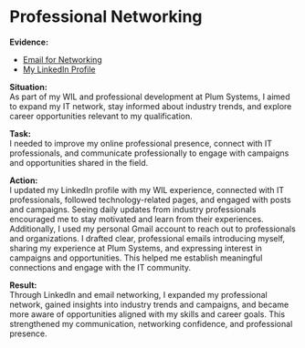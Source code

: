 # Professional Networking
**Evidence:**  
- [Email for Networking](../evidence/Professional%20Networkng/Email_for_Networkng.png)  
- [My LinkedIn Profile](../evidence/Professional%20Networkng/My_Linkedin_Profile.png)

**Situation:**  
As part of my WIL and professional development at Plum Systems, I aimed to expand my IT network, stay informed about industry trends, and explore career opportunities relevant to my qualification.  

**Task:**  
I needed to improve my online professional presence, connect with IT professionals, and communicate professionally to engage with campaigns and opportunities shared in the field.  

**Action:**  
I updated my LinkedIn profile with my WIL experience, connected with IT professionals, followed technology-related pages, and engaged with posts and campaigns. Seeing daily updates from industry professionals encouraged me to stay motivated and learn from their experiences.  
Additionally, 
I used my personal Gmail account to reach out to professionals and organizations. I drafted clear, professional emails introducing myself, sharing my experience at Plum Systems, and expressing interest in campaigns and opportunities. This helped me establish meaningful connections and engage with the IT community.  

**Result:**  
Through LinkedIn and email networking, I expanded my professional network, gained insights into industry trends and campaigns, and became more aware of opportunities aligned with my skills and career goals. This strengthened my communication, networking confidence, and professional presence.  


